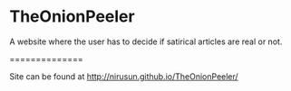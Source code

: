 TheOnionPeeler
==============

A website where the user has to decide if satirical articles are real or not.

==============

Site can be found at http://nirusun.github.io/TheOnionPeeler/